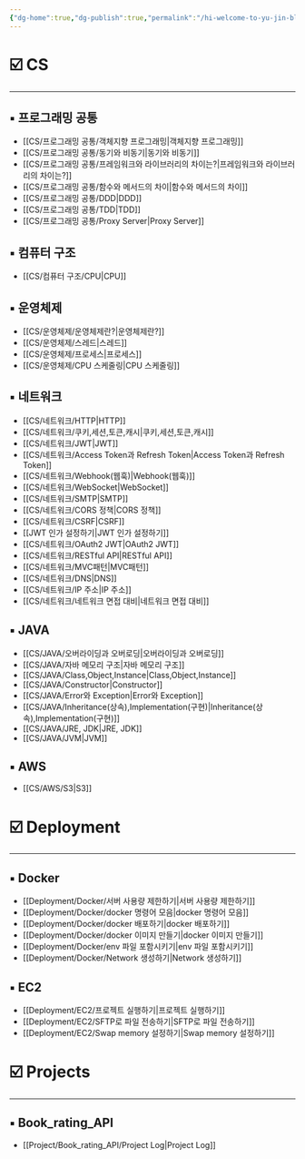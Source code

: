 ```yaml
---
{"dg-home":true,"dg-publish":true,"permalink":"/hi-welcome-to-yu-jin-blog/","tags":["gardenEntry"],"dgPassFrontmatter":true,"noteIcon":""}
---
```


  
# ☑️ CS
---
## ▪️ 프로그래밍 공통
- [[CS/프로그래밍 공통/객체지향  프로그래밍\|객체지향  프로그래밍]]
- [[CS/프로그래밍 공통/동기와 비동기\|동기와 비동기]]
- [[CS/프로그래밍 공통/프레임워크와 라이브러리의 차이는?\|프레임워크와 라이브러리의 차이는?]]
- [[CS/프로그래밍 공통/함수와 메서드의 차이\|함수와 메서드의 차이]]
- [[CS/프로그래밍 공통/DDD\|DDD]]
- [[CS/프로그래밍 공통/TDD\|TDD]]
- [[CS/프로그래밍 공통/Proxy Server\|Proxy Server]]

##  ▪️ 컴퓨터 구조
- [[CS/컴퓨터 구조/CPU\|CPU]]


## ▪️ 운영체제
- [[CS/운영체제/운영체제란?\|운영체제란?]]
- [[CS/운영체제/스레드\|스레드]]
- [[CS/운영체제/프로세스\|프로세스]]
- [[CS/운영체제/CPU 스케줄링\|CPU 스케줄링]]


## ▪️ 네트워크
- [[CS/네트워크/HTTP\|HTTP]]
- [[CS/네트워크/쿠키,세션,토큰,캐시\|쿠키,세션,토큰,캐시]]
- [[CS/네트워크/JWT\|JWT]]
- [[CS/네트워크/Access Token과 Refresh Token\|Access Token과 Refresh Token]]
- [[CS/네트워크/Webhook(웹훅)\|Webhook(웹훅)]]
- [[CS/네트워크/WebSocket\|WebSocket]]
- [[CS/네트워크/SMTP\|SMTP]]
- [[CS/네트워크/CORS 정책\|CORS 정책]]
- [[CS/네트워크/CSRF\|CSRF]]
- [[JWT 인가 설정하기\|JWT 인가 설정하기]]
- [[CS/네트워크/OAuth2 JWT\|OAuth2 JWT]]
- [[CS/네트워크/RESTful API\|RESTful API]]
- [[CS/네트워크/MVC패턴\|MVC패턴]]
-  [[CS/네트워크/DNS\|DNS]]
- [[CS/네트워크/IP 주소\|IP 주소]]
- [[CS/네트워크/네트워크 면접 대비\|네트워크 면접 대비]]

## ▪️ JAVA
- [[CS/JAVA/오버라이딩과 오버로딩\|오버라이딩과 오버로딩]]
- [[CS/JAVA/자바 메모리 구조\|자바 메모리 구조]]
- [[CS/JAVA/Class,Object,Instance\|Class,Object,Instance]]
- [[CS/JAVA/Constructor\|Constructor]]
- [[CS/JAVA/Error와 Exception\|Error와 Exception]]
- [[CS/JAVA/Inheritance(상속),Implementation(구현)\|Inheritance(상속),Implementation(구현)]]
- [[CS/JAVA/JRE, JDK\|JRE, JDK]]
- [[CS/JAVA/JVM\|JVM]]


## ▪️ AWS
- [[CS/AWS/S3\|S3]]



# ☑️ Deployment
---

## ▪️ Docker
- [[Deployment/Docker/서버 사용량 제한하기\|서버 사용량 제한하기]]
- [[Deployment/Docker/docker 명령어 모음\|docker 명령어 모음]]
- [[Deployment/Docker/docker 배포하기\|docker 배포하기]]
- [[Deployment/Docker/docker 이미지 만들기\|docker 이미지 만들기]]
- [[Deployment/Docker/env 파일 포함시키기\|env 파일 포함시키기]]
- [[Deployment/Docker/Network 생성하기\|Network 생성하기]]

## ▪️ EC2
- [[Deployment/EC2/프로젝트 실행하기\|프로젝트 실행하기]]
- [[Deployment/EC2/SFTP로 파일 전송하기\|SFTP로 파일 전송하기]]
- [[Deployment/EC2/Swap memory 설정하기\|Swap memory 설정하기]]



# ☑️ Projects
---
## ▪️ Book_rating_API
- [[Project/Book_rating_API/Project Log\|Project Log]]